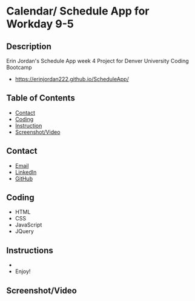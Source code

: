 # Calendar/ Schedule App for Workday 9-5

## Description
Erin Jordan's Schedule App week 4 Project for Denver University Coding Bootcamp
* https://erinjordan222.github.io/ScheduleApp/

## Table of Contents
* [Contact](#Contact)
* [Coding](#Coding)
* [Instruction](#Instruction)
* [Screenshot/Video](#Screenshot/Video)

## Contact
* <a href="https://erinjordan2790@gmail.com">Email</a> <br>
* <a href="https://www.linkedin.com/in/erin-jordan-b04210223/">LinkedIn</a> <br>
* <a href="https://github.com/ErinJordan222">GitHub</a> <br>

## Coding
* HTML
* CSS
* JavaScript
* JQuery

## Instructions
* 
* Enjoy!

## Screenshot/Video
